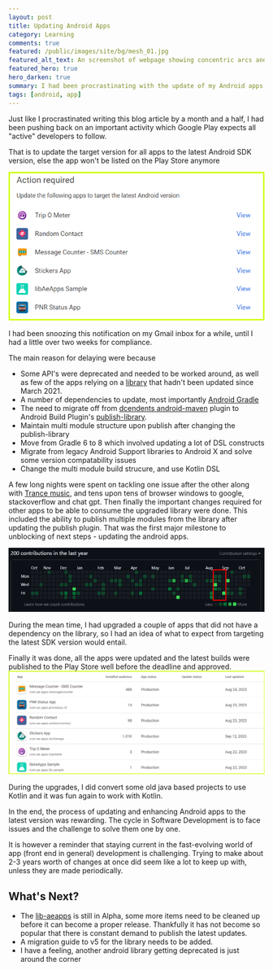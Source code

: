 ```yaml
---
layout: post
title: Updating Android Apps
category: Learning
comments: true 
featured: /public/images/site/bg/mesh_01.jpg
featured_alt_text: An screenshot of webpage showing concentric arcs and circles on them.
featured_hero: true
hero_darken: true
summary: I had been procrastinating with the update of my Android apps that were published to the Play Store for a few years now. It finally caught up to me as Google Play gave me a deadline of Aug 31, 2023 to update them to target the latest Android API version or be delisted from the store.
tags: [android, app]
---
```

Just like I procrastinated writing this blog article by a month and a half, I had been pushing back on an important activity which Google Play expects all "active" developers to follow. 

That is to update the target version for all apps to the latest Android SDK version, else the app won't be listed on the Play Store anymore  

![upgrade apps notification](/public/images/2023/10/20/notification.png)

I had been snoozing this notification on my Gmail inbox for a while, until I had a little over two weeks for compliance. 

The main reason for delaying were because
-  Some API's were deprecated and needed to be worked around, as well as few of the apps relying on a [library](https://github.com/midhunhk/lib-aeapps) that hadn't been updated since March 2021. 
- A number of dependencies to update, most importantly [Android Gradle](https://github.com/midhunhk/lib-aeapps/issues/37) 
- The need to migrate off from [dcendents android-maven](https://github.com/midhunhk/lib-aeapps/issues/36) plugin to Android Build Plugin's [publish-library](https://developer.android.com/build/publish-library).
- Maintain multi module structure upon publish after changing the publish-library 
- Move from Gradle 6 to 8 which involved updating a lot of DSL constructs
- Migrate from legacy Android Support libraries to Android X and solve some version compatability issues 
- Change the multi module build strucure, and use Kotlin DSL

A few long nights were spent on tackling one issue after the other along with [Trance music](https://www.astateoftrance.com/?home=1), and tens upon tens of browser windows to google, stackoverflow and chat gpt. Then finally the important changes required for other apps to be able to consume the upgraded library were done. This included the ability to publish multiple modules from the library after updating the publish plugin. That was the first major milestone to unblocking of next steps - updating the android apps.

![github contributions](/public/images/2023/10/20/contributions.png)

During the mean time, I had upgraded a couple of apps that did not have a dependency on the library, so I had an idea of what to expect from targeting the latest SDK version would entail.

Finally it was done, all the apps were updated and the latest builds were published to the Play Store well before the deadline and approved.
![upgrade apps notification](/public/images/2023/10/20/after-update.png)

During the upgrades, I did convert some old java based projects to use Kotlin and it was fun again to work with Kotlin.

In the end, the process of updating and enhancing Android apps to the latest version was rewarding. The cycle in Software Development is to face issues and the challenge to solve them one by one. 

It is however a reminder that staying current in the fast-evolving world of app (front end in general) development is challenging. Trying to make about 2-3 years worth of changes at once did seem like a lot to keep up with, unless they are made periodically.

## What's Next?
 - The [lib-aeapps](https://github.com/midhunhk/lib-aeapps) is still in Alpha, some more items need to be cleaned up before it can become a proper release. Thankfully it has not become so popular that there is constant demand to publish the latest updates. 
 - A migration guide to v5 for the library needs to be added.
 - I have a feeling, another android library getting deprecated is just around the corner
